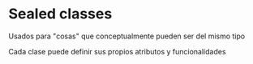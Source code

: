 # Sealed classes

Usados para "cosas" que conceptualmente pueden ser del mismo tipo


Cada clase puede definir sus propios atributos y funcionalidades